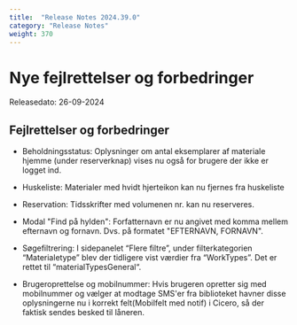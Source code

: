 ```yaml
---
title:  "Release Notes 2024.39.0"
category: "Release Notes"
weight: 370
---
```


# Nye fejlrettelser og forbedringer

Releasedato: 26-09-2024


## Fejlrettelser og forbedringer

- Beholdningsstatus: Oplysninger om antal eksemplarer af materiale hjemme (under reserverknap) vises nu også for brugere der ikke er logget ind. 

- Huskeliste: Materialer med hvidt hjerteikon kan nu fjernes fra huskeliste

- Reservation: Tidsskrifter med volumenen nr. kan nu reserveres. 

- Modal "Find på hylden": Forfatternavn er nu angivet med komma mellem efternavn og fornavn. Dvs. på formatet "EFTERNAVN, FORNAVN".

- Søgefiltrering: I sidepanelet “Flere filtre”, under filterkategorien “Materialetype” blev der tidligere vist værdier fra “WorkTypes”. Det er rettet til “materialTypesGeneral“.

- Brugeroprettelse og mobilnummer: Hvis brugeren opretter sig med mobilnummer og vælger at modtage SMS'er fra biblioteket havner disse oplysningerne nu i korrekt felt(Mobilfelt med notif) i Cicero, så der faktisk sendes besked til låneren. 
